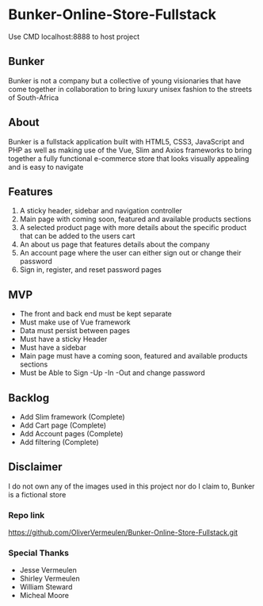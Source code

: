 # Bunker-Online-Store-Fullstack

Use CMD localhost:8888 to host project

## Bunker

Bunker is not a company but a collective of young visionaries that have come together in collaboration to bring luxury unisex fashion to the streets of South-Africa

## About 

Bunker is a fullstack application built with HTML5, CSS3, JavaScript and PHP as well as making use of the Vue, Slim and Axios frameworks to bring together a fully functional e-commerce store that looks visually appealing and is easy to navigate

## Features

1. A sticky header, sidebar and navigation controller
2. Main page with coming soon, featured and available products sections
3. A selected product page with more details about the specific product that can be added to the users cart
4. An about us page that features details about the company
5. An account page where the user can either sign out or change their password
6. Sign in, register, and reset password pages

## MVP

- The front and back end must be kept separate
- Must make use of Vue framework
- Data must persist between pages
- Must have a sticky Header
- Must have a sidebar
- Main page must have a coming soon, featured and available products sections
- Must be Able to Sign -Up -In -Out and change password


## Backlog

- Add Slim framework (Complete)
- Add Cart page (Complete)
- Add Account pages (Complete)
- Add filtering (Complete)

## Disclaimer

I do not own any of the images used in this project nor do I claim to, Bunker is a fictional store

### Repo link

https://github.com/OliverVermeulen/Bunker-Online-Store-Fullstack.git

### Special Thanks
- Jesse Vermeulen
- Shirley Vermeulen
- William Steward
- Micheal Moore